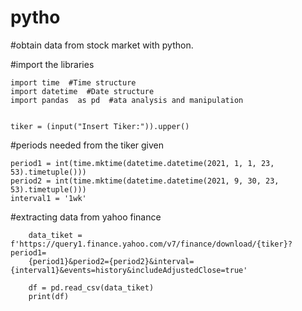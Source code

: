 # pytho
#obtain data from stock market with python.

#import the libraries

	import time  #Time structure 
	import datetime  #Date structure
	import pandas  as pd  #ata analysis and manipulation


	tiker = (input("Insert Tiker:")).upper()

#periods needed from the tiker given 

	period1 = int(time.mktime(datetime.datetime(2021, 1, 1, 23, 53).timetuple()))
	period2 = int(time.mktime(datetime.datetime(2021, 9, 30, 23, 53).timetuple()))
	interval1 = '1wk'
	
#extracting data from yahoo finance
		
		data_tiket = f'https://query1.finance.yahoo.com/v7/finance/download/{tiker}?period1=
		{period1}&period2={period2}&interval={interval1}&events=history&includeAdjustedClose=true'
		
		df = pd.read_csv(data_tiket)
		print(df)	
